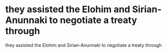 # they assisted the Elohim and Sirian-Anunnaki to negotiate a treaty through

they assisted the Elohim and Sirian-Anunnaki to negotiate a treaty through